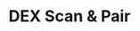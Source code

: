 ---
title: DEX Scan & Pair
img: ddt_logo.png
layout: list-mx.html
menu:
  title: DEX Scan & Pair
  items:
    - title: About
      url: /dex/1-5/guide/about
    - title: Installation
      url: /dex/1-5/guide/install
    - title: Using DEX Scan & Pair
      url: /dex/1-5/guide/usage
    - title: Configuration
      url: /dex/1-5/guide/configuration
    - icon: fa fa-search
      url: /dex/1-5/search
product: DEX Scan & Pair
productversion: '1.5'
---